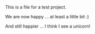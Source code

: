 This is a file for a test project.

We are now happy ... at least a little bit :)

And still happier ... I think I see a unicorn!
